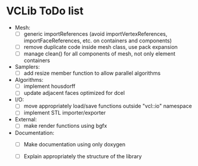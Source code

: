 # VCLib ToDo list

- Mesh:
  - [ ] generic importReferences (avoid importVertexReferences, importFaceReferences, etc. on containers and components)
  - [ ] remove duplicate code inside mesh class, use pack expansion
  - [ ] manage clean() for all components of mesh, not only element containers
- Samplers:
  - [ ] add resize member function to allow parallel algorithms
- Algorithms:
  - [ ] implement housdorff
  - [ ] update adjacent faces optimized for dcel
- I/O:
  - [ ] move appropriately load/save functions outside "vcl::io" namespace 
  - [ ] implement STL importer/exporter  
- External:
  - [ ] make render functions using bgfx
- Documentation:
  - [ ] Make documentation using only doxygen
  - [ ] Explain appropriately the structure of the library
  
